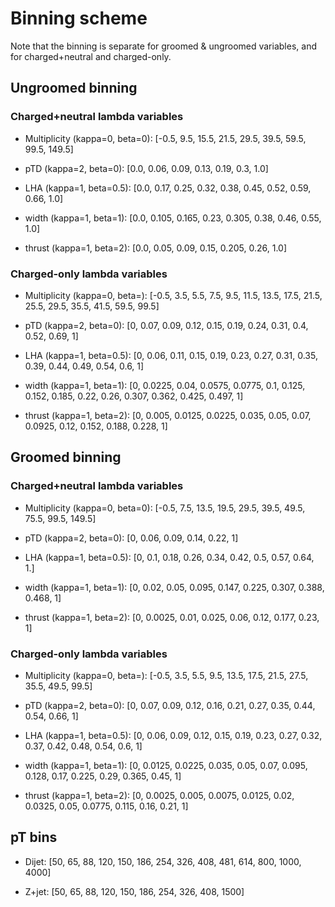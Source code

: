 # Binning scheme

Note that the binning is separate for groomed & ungroomed variables, and for charged+neutral and charged-only.

## Ungroomed binning

### Charged+neutral lambda variables

- Multiplicity (kappa=0, beta=0): [-0.5, 9.5, 15.5, 21.5, 29.5, 39.5, 59.5, 99.5, 149.5]

- pTD (kappa=2, beta=0): [0.0, 0.06, 0.09, 0.13, 0.19, 0.3, 1.0]

- LHA (kappa=1, beta=0.5): [0.0, 0.17, 0.25, 0.32, 0.38, 0.45, 0.52, 0.59, 0.66, 1.0]

- width (kappa=1, beta=1): [0.0, 0.105, 0.165, 0.23, 0.305, 0.38, 0.46, 0.55, 1.0]

- thrust (kappa=1, beta=2): [0.0, 0.05, 0.09, 0.15, 0.205, 0.26, 1.0]

### Charged-only lambda variables

- Multiplicity (kappa=0, beta=): [-0.5, 3.5, 5.5, 7.5, 9.5, 11.5, 13.5, 17.5, 21.5, 25.5, 29.5, 35.5, 41.5, 59.5, 99.5]

- pTD (kappa=2, beta=0): [0, 0.07, 0.09, 0.12, 0.15, 0.19, 0.24, 0.31, 0.4, 0.52, 0.69, 1]

- LHA (kappa=1, beta=0.5): [0, 0.06, 0.11, 0.15, 0.19, 0.23, 0.27, 0.31, 0.35, 0.39, 0.44, 0.49, 0.54, 0.6, 1]

- width (kappa=1, beta=1): [0, 0.0225, 0.04, 0.0575, 0.0775, 0.1, 0.125, 0.152, 0.185, 0.22, 0.26, 0.307, 0.362, 0.425, 0.497, 1]

- thrust (kappa=1, beta=2): [0, 0.005, 0.0125, 0.0225, 0.035, 0.05, 0.07, 0.0925, 0.12, 0.152, 0.188, 0.228, 1]

## Groomed binning

### Charged+neutral lambda variables

- Multiplicity (kappa=0, beta=0): [-0.5, 7.5, 13.5, 19.5, 29.5, 39.5, 49.5, 75.5, 99.5, 149.5]

- pTD (kappa=2, beta=0): [0, 0.06, 0.09, 0.14, 0.22, 1]

- LHA (kappa=1, beta=0.5): [0, 0.1, 0.18, 0.26, 0.34, 0.42, 0.5, 0.57, 0.64, 1.]

- width (kappa=1, beta=1): [0, 0.02, 0.05, 0.095, 0.147, 0.225, 0.307, 0.388, 0.468, 1]

- thrust (kappa=1, beta=2): [0, 0.0025, 0.01, 0.025, 0.06, 0.12, 0.177, 0.23, 1]

### Charged-only lambda variables

- Multiplicity (kappa=0, beta=): [-0.5, 3.5, 5.5, 9.5, 13.5, 17.5, 21.5, 27.5, 35.5, 49.5, 99.5]

- pTD (kappa=2, beta=0): [0, 0.07, 0.09, 0.12, 0.16, 0.21, 0.27, 0.35, 0.44, 0.54, 0.66, 1]

- LHA (kappa=1, beta=0.5): [0, 0.06, 0.09, 0.12, 0.15, 0.19, 0.23, 0.27, 0.32, 0.37, 0.42, 0.48, 0.54, 0.6, 1]

- width (kappa=1, beta=1): [0, 0.0125, 0.0225, 0.035, 0.05, 0.07, 0.095, 0.128, 0.17, 0.225, 0.29, 0.365, 0.45, 1]

- thrust (kappa=1, beta=2): [0, 0.0025, 0.005, 0.0075, 0.0125, 0.02, 0.0325, 0.05, 0.0775, 0.115, 0.16, 0.21, 1]

## pT bins

- Dijet: [50, 65, 88, 120, 150, 186, 254, 326, 408, 481, 614, 800, 1000, 4000]

- Z+jet: [50, 65, 88, 120, 150, 186, 254, 326, 408, 1500]